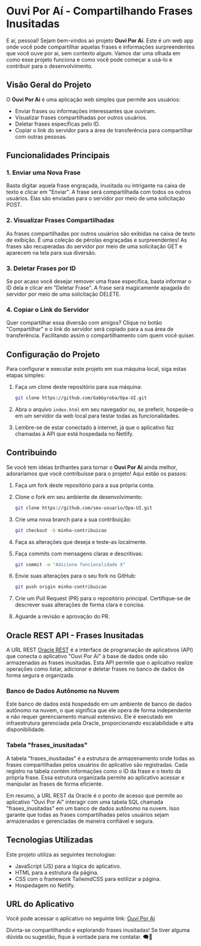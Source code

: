 # Ouvi Por Aí - Compartilhando Frases Inusitadas

E aí, pessoal! Sejam bem-vindos ao projeto **Ouvi Por Aí**. Este é um web app onde você pode compartilhar aquelas frases e informações surpreendentes que você ouve por aí, sem contexto algum. Vamos dar uma olhada em como esse projeto funciona e como você pode começar a usá-lo e contribuir para o desenvolvimento.

## Visão Geral do Projeto

O **Ouvi Por Aí** é uma aplicação web simples que permite aos usuários:

- Enviar frases ou informações interessantes que ouviram.
- Visualizar frases compartilhadas por outros usuários.
- Deletar frases específicas pelo ID.
- Copiar o link do servidor para a área de transferência para compartilhar com outras pessoas.

## Funcionalidades Principais

### 1. Enviar uma Nova Frase

Basta digitar aquela frase engraçada, inusitada ou intrigante na caixa de texto e clicar em "Enviar". A frase será compartilhada com todos os outros usuários. Elas são enviadas para o servidor por meio de uma solicitação POST.

### 2. Visualizar Frases Compartilhadas

As frases compartilhadas por outros usuários são exibidas na caixa de texto de exibição. É uma coleção de pérolas engraçadas e surpreendentes! As frases são recuperadas do servidor por meio de uma solicitação GET e aparecem na tela para sua diversão.

### 3. Deletar Frases por ID

Se por acaso você desejar remover uma frase específica, basta informar o ID dela e clicar em "Deletar Frase". A frase será magicamente apagada do servidor por meio de uma solicitação DELETE.

### 4. Copiar o Link do Servidor

Quer compartilhar essa diversão com amigos? Clique no botão "Compartilhar" e o link do servidor será copiado para a sua área de transferência. Facilitando assim o compartilhamento com quem você quiser.

## Configuração do Projeto

Para configurar e executar este projeto em sua máquina local, siga estas etapas simples:

1. Faça um clone deste repositório para sua máquina:

   ```bash
   git clone https://github.com/Gabbyroba/Opa-UI.git
   ```

2. Abra o arquivo `index.html` em seu navegador ou, se preferir, hospede-o em um servidor da web local para testar todas as funcionalidades.

3. Lembre-se de estar conectado à internet, já que o aplicativo faz chamadas à API que está hospedada no Netlify.

## Contribuindo

Se você tem ideias brilhantes para tornar o **Ouvi Por Aí** ainda melhor, adoraríamos que você contribuísse para o projeto! Aqui estão os passos:

1. Faça um fork deste repositório para a sua própria conta.

2. Clone o fork em seu ambiente de desenvolvimento:

   ```bash
   git clone https://github.com/seu-usuario/Opa-UI.git
   ```

3. Crie uma nova branch para a sua contribuição:

   ```bash
   git checkout -b minha-contribuicao
   ```

4. Faça as alterações que deseja e teste-as localmente.

5. Faça commits com mensagens claras e descritivas:

   ```bash
   git commit -m "Adiciona funcionalidade X" 
   ```

6. Envie suas alterações para o seu fork no GitHub:

   ```bash
   git push origin minha-contribuicao
   ```

7. Crie um Pull Request (PR) para o repositório principal. Certifique-se de descrever suas alterações de forma clara e concisa.

8. Aguarde a revisão e aprovação do PR.

## Oracle REST API - Frases Inusitadas

A URL REST [Oracle REST](https://g2db51f405a4261-opadbo.adb.sa-saopaulo-1.oraclecloudapps.com/ords/admin/frases_inusitadas/) é a interface de programação de aplicativos (API) que conecta o aplicativo "Ouvi Por Aí" à base de dados onde são armazenadas as frases inusitadas. Esta API permite que o aplicativo realize operações como listar, adicionar e deletar frases no banco de dados de forma segura e organizada.

### Banco de Dados Autônomo na Nuvem

Este banco de dados está hospedado em um ambiente de banco de dados autônomo na nuvem, o que significa que ele opera de forma independente e não requer gerenciamento manual extensivo. Ele é executado em infraestrutura gerenciada pela Oracle, proporcionando escalabilidade e alta disponibilidade.

### Tabela "frases_inusitadas"

A tabela "frases_inusitadas" é a estrutura de armazenamento onde todas as frases compartilhadas pelos usuários do aplicativo são registradas. Cada registro na tabela contém informações como o ID da frase e o texto da própria frase. Essa estrutura organizada permite ao aplicativo acessar e manipular as frases de forma eficiente.

Em resumo, a URL REST da Oracle é o ponto de acesso que permite ao aplicativo "Ouvi Por Aí" interagir com uma tabela SQL chamada "frases_inusitadas" em um banco de dados autônomo na nuvem. Isso garante que todas as frases compartilhadas pelos usuários sejam armazenadas e gerenciadas de maneira confiável e segura.

## Tecnologias Utilizadas

Este projeto utiliza as seguintes tecnologias:

- JavaScript (JS) para a lógica do aplicativo.
- HTML para a estrutura da página.
- CSS com o framework TailwindCSS para estilizar a página.
- Hospedagem no Netlify.

## URL do Aplicativo

Você pode acessar o aplicativo no seguinte link: [Ouvi Por Aí](https://ouviporai.netlify.app/)

Divirta-se compartilhando e explorando frases inusitadas! Se tiver alguma dúvida ou sugestão, fique à vontade para me contatar. 🗨️🎉
